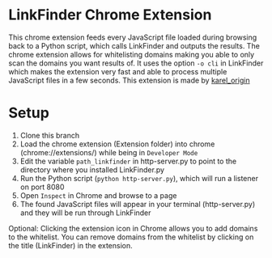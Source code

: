 # LinkFinder Chrome Extension
This chrome extension feeds every JavaScript file loaded during browsing back to a Python script, which calls LinkFinder and outputs the results. The chrome extension allows for whitelisting domains making you able to only scan the domains you want results of. It uses the option `-o cli` in LinkFinder which makes the extension very fast and able to process multiple JavaScript files in a few seconds. This extension is made by [karel_origin](https://twitter.com/karel_origin)

# Setup
1. Clone this branch
2. Load the chrome extension (Extension folder) into chrome (chrome://extensions/) while being in `Developer Mode`
3. Edit the variable `path_linkfinder` in http-server.py to point to the directory where you installed LinkFinder.py
3. Run the Python script (`python http-server.py`), which will run a listener on port 8080
4. Open `Inspect` in Chrome and browse to a page
5. The found JavaScript files will appear in your terminal (http-server.py) and they will be run through LinkFinder

Optional:
Clicking the extension icon in Chrome allows you to add domains to the whitelist. You can remove domains from the whitelist by clicking on the title (LinkFinder) in the extension.
